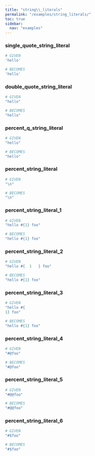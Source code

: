 ```yaml
---
title: "string\\_literals"
permalink: "/examples/string_literals/"
toc: true
sidebar:
  nav: "examples"
---
```


### single_quote_string_literal
```ruby
# GIVEN
'hello'
```
```ruby
# BECOMES
'hello'
```
### double_quote_string_literal
```ruby
# GIVEN
"hello"
```
```ruby
# BECOMES
"hello"
```
### percent_q_string_literal
```ruby
# GIVEN
"hello"
```
```ruby
# BECOMES
"hello"
```
### percent_string_literal
```ruby
# GIVEN
"\n"
```
```ruby
# BECOMES
"\n"
```
### percent_string_literal_1
```ruby
# GIVEN
"hello #{1} foo"
```
```ruby
# BECOMES
"hello #{1} foo"
```
### percent_string_literal_2
```ruby
# GIVEN
"hello #{  1   } foo"
```
```ruby
# BECOMES
"hello #{1} foo"
```
### percent_string_literal_3
```ruby
# GIVEN
"hello #{
1} foo"
```
```ruby
# BECOMES
"hello #{1} foo"
```
### percent_string_literal_4
```ruby
# GIVEN
"#@foo"
```
```ruby
# BECOMES
"#@foo"
```
### percent_string_literal_5
```ruby
# GIVEN
"#@@foo"
```
```ruby
# BECOMES
"#@@foo"
```
### percent_string_literal_6
```ruby
# GIVEN
"#$foo"
```
```ruby
# BECOMES
"#$foo"
```
